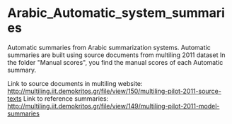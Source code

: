 # Arabic_Automatic_system_summaries
Automatic summaries from Arabic summarization systems.
Automatic summaries are built using source documents from multiling 2011 dataset
In the folder "Manual scores", you find the manual scores of each Automatic summary.

Link to source documents in multiling website: http://multiling.iit.demokritos.gr/file/view/150/multiling-pilot-2011-source-texts
Link to reference summaries: http://multiling.iit.demokritos.gr/file/view/149/multiling-pilot-2011-model-summaries 


